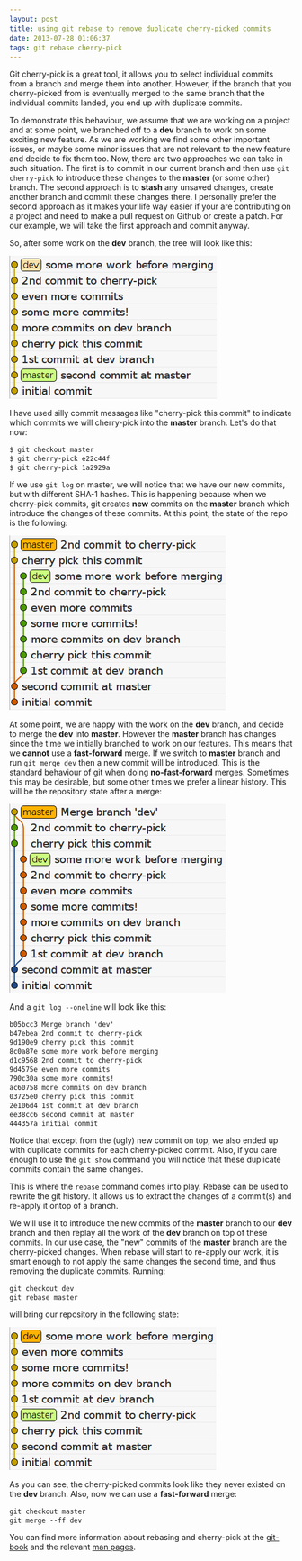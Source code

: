 ```yaml
---
layout: post
title: using git rebase to remove duplicate cherry-picked commits
date: 2013-07-28 01:06:37
tags: git rebase cherry-pick
---
```


Git cherry-pick is a great tool, it allows you to select individual commits
from a branch and merge them into another. However, if the branch that you
cherry-picked from is eventually merged to the same branch that the individual
commits landed, you end up with duplicate commits.

To demonstrate this behaviour, we assume that we are working on a project
and at some point, we branched off to a __dev__ branch to work on some exciting
new feature. As we are working we find some other important issues, or maybe
some minor issues that are not relevant to the new feature and decide to fix
them too. Now, there are two approaches we can take in such situation. The
first is to commit in our current branch and then use `git cherry-pick` to
introduce these changes to the __master__ (or some other) branch. The second
approach is to __stash__ any unsaved changes, create another branch
and commit these changes there. I personally prefer the second approach
as it makes your life way easier if your are contributing on a
project and need to make a pull request on Github or create a patch.
For our example, we will take the first approach and commit anyway.

So, after some work on the __dev__ branch, the tree will look like this:

![dev branch](/images/dev-branch.png)

I have used silly commit messages like "cherry-pick this commit" to
indicate which commits we will cherry-pick into the __master__
branch. Let's do that now:

    $ git checkout master
    $ git cherry-pick e22c44f
    $ git cherry-pick 1a2929a

If we use `git log` on master, we will notice that we have our new
commits, but with different SHA-1 hashes. This is happening because when
we cherry-pick commits, git creates __new__
commits on the __master__ branch which introduce
the changes of these commits. At this point, the state of
the repo is the following:

![repot state after cherry-pick](/images/after-cp.png)

At some point, we are happy with the work on the __dev__ branch, and
decide to merge the __dev__ into __master__. However the __master__
branch has changes since the time we initially branched to work on our
features. This means that we __cannot__ use a __fast-forward__ merge.
If we switch to __master__ branch and run `git merge dev` then a new
commit will be introduced. This is the standard behaviour of git when
doing __no-fast-forward__ merges. Sometimes this may be desirable, but
some other times we prefer a linear history. This will be the repository
state after a merge:

![repo state after merge](/images/no-ff-merge.png)

And a `git log --oneline` will look like this:

    b05bcc3 Merge branch 'dev'
    b47ebea 2nd commit to cherry-pick
    9d190e9 cherry pick this commit
    8c0a87e some more work before merging
    d1c9568 2nd commit to cherry-pick
    9d4575e even more commits
    790c30a some more commits!
    ac60758 more commits on dev branch
    03725e0 cherry pick this commit
    2e106d4 1st commit at dev branch
    ee38cc6 second commit at master
    444357a initial commit

Notice that except from the (ugly) new commit on top, we also ended up
with duplicate commits for each cherry-picked commit. Also, if you care
enough to use the `git show` command you will notice
that these duplicate commits contain the same changes.

This is where the `rebase` command comes into play. Rebase can be used
to rewrite the git history. It allows us to extract the changes of a
commit(s) and re-apply it ontop of a branch.

We will use it to introduce the new commits of
the __master__ branch to our __dev__ branch and then replay all the
work of the __dev__ branch on top of these commits. In our use case,
the "new" commits of the __master__ branch are the cherry-picked
changes. When rebase will start to re-apply our work, it is smart
enough to not apply the same changes the second time, and thus removing
the duplicate commits. Running:

    git checkout dev
    git rebase master

will bring our repository in the following state:

![repo state after rebase](/images/after-rebase.png)

As you can see, the cherry-picked commits look like they never
existed on the __dev__ branch. Also, now we can use a __fast-forward__
merge:

    git checkout master
    git merge --ff dev

You can find more information about rebasing and cherry-pick at the
[git-book](http://git-scm.com/) and the relevant
[man pages](https://www.kernel.org/pub/software/scm/git/docs/).

